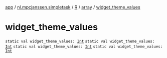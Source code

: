 [app](../../../index.md) / [nl.mpcjanssen.simpletask](../../index.md) / [R](../index.md) / [array](index.md) / [widget_theme_values](.)

# widget_theme_values

`static val widget_theme_values: `[`Int`](https://kotlinlang.org/api/latest/jvm/stdlib/kotlin/-int/index.html)
`static val widget_theme_values: `[`Int`](https://kotlinlang.org/api/latest/jvm/stdlib/kotlin/-int/index.html)
`static val widget_theme_values: `[`Int`](https://kotlinlang.org/api/latest/jvm/stdlib/kotlin/-int/index.html)
`static val widget_theme_values: `[`Int`](https://kotlinlang.org/api/latest/jvm/stdlib/kotlin/-int/index.html)